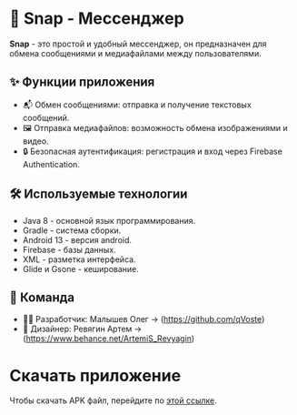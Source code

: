 # 📱 Snap - Мессенджер

**Snap** - это простой и удобный мессенджер, он предназначен для обмена сообщениями и медиафайлами между пользователями.

## ✨ Функции приложения
* 📬 Обмен сообщениями: отправка и получение текстовых сообщений.
* 🖼️ Отправка медиафайлов: возможность обмена изображениями и видео.
* 🔒 Безопасная аутентификация: регистрация и вход через Firebase Authentication.

## 🛠️ Используемые технологии
* Java 8 - основной язык программирования.
* Gradle - система сборки.
* Android 13 - версия android.
* Firebase - базы данных.
* XML - разметка интерфейса.
* Glide и Gsone - кеширование.

## 👥 Команда
* 👨‍💻 Разработчик: Малышев Олег -> (https://github.com/qVoste)
* 🎨 Дизайнер: Ревягин Артем -> (https://www.behance.net/ArtemiS_Revyagin)

# Скачать приложение

Чтобы скачать APK файл, перейдите по [этой ссылке](https://github.com/qVoste/snap/blob/16a3a05ec6120492174a74d79eb2001b0d775724/Snap.apk).


